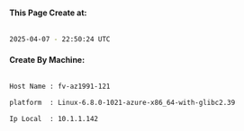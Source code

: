 
   
#### This Page Create at:

```bash

2025-04-07 - 22:50:24 UTC

```

#### Create By Machine:

```bash

Host Name : fv-az1991-121

platform  : Linux-6.8.0-1021-azure-x86_64-with-glibc2.39

Ip Local  : 10.1.1.142

```

